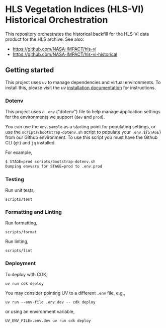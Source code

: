 # HLS Vegetation Indices (HLS-VI) Historical Orchestration

This repository orchestrates the historical backfill for the HLS-VI data product for the HLS archive.
See also:

* https://github.com/NASA-IMPACT/hls-vi
* https://github.com/NASA-IMPACT/hls-vi-historical

## Getting started

This project uses `uv` to manage dependencies and virtual environments. To install this, please visit the
uv [installation documentation](https://docs.astral.sh/uv/getting-started/installation/) for instructions.

### Dotenv

This project uses a `.env` ("dotenv") file to help manage application settings for the environments
we support (`dev` and `prod`).

You can use the `env.sample` as a starting point for populating settings, or use the
`scripts/bootstrap-dotenv.sh` script to populate your `.env.${STAGE}` from our Github
environment. To use this script you must have the Github CLI (`gh`) and `jq` installed.

For example,
```bash
$ STAGE=prod scripts/bootstrap-dotenv.sh
Dumping envvars for STAGE=prod to .env.prod
```

### Testing

Run unit tests,
```
scripts/test
```

### Formatting and Linting

Run formatting,
```
scripts/format
```

Run linting,
```
scripts/lint
```

### Deployment

To deploy with CDK,
```
uv run cdk deploy
```

You may consider pointing UV to a different `.env` file, e.g.,
```
uv run --env-file .env.dev -- cdk deploy
```
or using an environment variable,
```
UV_ENV_FILE=.env.dev uv run cdk deploy
```
